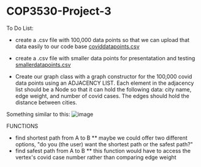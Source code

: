 # COP3530-Project-3

To Do List:
- create a .csv file with 100,000 data points so that we can upload that data easily to our code base [coviddatapoints.csv](https://github.com/anna-sheehan/COP3530-Project-3/files/7679439/coviddatapoints.csv)
- create a .csv file with smaller data points for presentatation and testing [smallerdatapoints.csv](https://github.com/anna-sheehan/COP3530-Project-3/files/7686736/smallerdatapoints.csv)


- Create our graph class with a graph constructor for the 100,000 covid data points using an ADJACENCY LIST.
Each element in the adjacency list should be a Node so that it can hold the following data: city name, edge weight, and number of covid cases. 
The edges should hold the distance between cities.

Something similar to this: 
![image](https://user-images.githubusercontent.com/73550658/142418417-05684c9f-abc2-450e-9141-dd929f068f83.png)


FUNCTIONS
-   find shortest path from A to B      ** maybe we could offer two different options, "do you (the user) want the shortest path or the safest path?"
-   find safest path from A to B        ** this function would have to access the vertex's covid case number rather than comparing edge weight 
